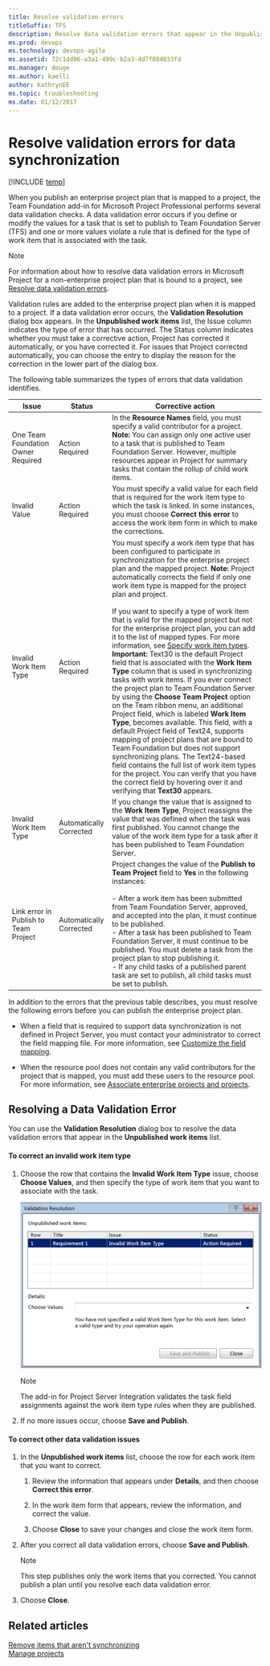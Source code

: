 ```yaml
---
title: Resolve validation errors 
titleSuffix: TFS 
description: Resolve data validation errors that appear in the Unpublished work items list with the integration of Team Foundation Server & Project Server  
ms.prod: devops
ms.technology: devops-agile
ms.assetid: 72c1dd06-a3a1-499c-b2a3-4d7f884033fd
ms.manager: douge
ms.author: kaelli
author: KathrynEE
ms.topic: troubleshooting
ms.date: 01/12/2017
---
```



# Resolve validation errors for data synchronization 

[!INCLUDE [temp](../_shared/tfs-ps-sync-header.md)]

When you publish an enterprise project plan that is mapped to a project, the Team Foundation add-in for Microsoft Project Professional performs several data validation checks. A data validation error occurs if you define or modify the values for a task that is set to publish to Team Foundation Server (TFS) and one or more values violate a rule that is defined for the type of work item that is associated with the task.  
  
> [!NOTE]
>  For information about how to resolve data validation errors in Microsoft Project for a non-enterprise project plan that is bound to a project, see [Resolve data validation errors](https://msdn.microsoft.com/library/ms181670.aspx).  
  
 Validation rules are added to the enterprise project plan when it is mapped to a project. If a data validation error occurs, the **Validation Resolution** dialog box appears. In the **Unpublished work items** list, the Issue column indicates the type of error that has occurred. The Status column indicates whether you must take a corrective action, Project has corrected it automatically, or you have corrected it. For issues that Project corrected automatically, you can choose the entry to display the reason for the correction in the lower part of the dialog box.  
  
 The following table summarizes the types of errors that data validation identifies.  
  
|Issue|Status|Corrective action|  
|-----------|------------|-----------------------|  
|One Team Foundation Owner Required|Action Required|In the **Resource Names** field, you must specify a valid contributor for a project. **Note:**  You can assign only one active user to a task that is published to Team Foundation Server. However, multiple resources appear in Project for summary tasks that contain the rollup of child work items.|  
|Invalid Value|Action Required|You must specify a valid value for each field that is required for the work item type to which the task is linked. In some instances, you must choose **Correct this error** to access the work item form in which to make the corrections.|  
|Invalid Work Item Type|Action Required|You must specify a work item type that has been configured to participate in synchronization for the enterprise project plan and the mapped project. **Note:**  Project automatically corrects the field if only one work item type is mapped for the project plan and project. <br /><br /> If you want to specify a type of work item that is valid for the mapped project but not for the enterprise project plan, you can add it to the list of mapped types. For more information, see [Specify work item types](specify-wits-to-synchronize.md). **Important:**  Text30 is the default Project field that is associated with the **Work Item Type** column that is used in synchronizing tasks with work items. If you ever connect the project plan to Team Foundation Server by using the **Choose Team Project** option on the Team ribbon menu, an additional Project field, which is labeled **Work Item Type**, becomes available. This field, with a default Project field of Text24, supports mapping of project plans that are bound to Team Foundation but does not support synchronizing plans. The Text24-based field contains the full list of work item types for the project. You can verify that you have the correct field by hovering over it and verifying that **Text30** appears.|  
|Invalid Work Item Type|Automatically Corrected|If you change the value that is assigned to the **Work Item Type**, Project reassigns the value that was defined when the task was first published. You cannot change the value of the work item type for a task after it has been published to Team Foundation Server.|  
|Link error in Publish to Team Project|Automatically Corrected|Project changes the value of the **Publish to Team Project** field to **Yes** in the following instances:<br /><br /> -   After a work item has been submitted from Team Foundation Server, approved, and accepted into the plan, it must continue to be published.<br />-   After a task has been published to Team Foundation Server, it must continue to be published. You must delete a task from the project plan to stop publishing it.<br />-   If any child tasks of a published parent task are set to publish, all child tasks must be set to publish.|  
  
 In addition to the errors that the previous table describes, you must resolve the following errors before you can publish the enterprise project plan.  
  
-   When a field that is required to support data synchronization is not defined in Project Server, you must contact your administrator to correct the field mapping file. For more information, see [Customize the field mapping](customize-field-mapping-tfs-project-server.md).  
  
-   When the resource pool does not contain any valid contributors for the project that is mapped, you must add these users to the resource pool. For more information, see [Associate enterprise projects and projects](manage-associations-enterprise-projects.md).  
  
##  <a name="ResolveDataValidationError"></a> Resolving a Data Validation Error  
 You can use the **Validation Resolution** dialog box to resolve the data validation errors that appear in the **Unpublished work items** list.  
  
#### To correct an invalid work item type  
  
1.  Choose the row that contains the **Invalid Work Item Type** issue, choose **Choose Values**, and then specify the type of work item that you want to associate with the task.  
  
     ![Choose a valid work item type](_img/ps-tfs_proj_validresolut.png "PS-TFS_Proj_ValidResolut")  
  
    > [!NOTE]
    >  The add-in for Project Server Integration validates the task field assignments against the work item type rules when they are published.  
  
2.  If no more issues occur, choose **Save and Publish**.  
  
#### To correct other data validation issues  
  
1.  In the **Unpublished work items** list, choose the row for each work item that you want to correct.  
  
    1.  Review the information that appears under **Details**, and then choose **Correct this error**.  
  
    2.  In the work item form that appears, review the information, and correct the value.  
  
    3.  Choose **Close** to save your changes and close the work item form.  
  
2.  After you correct all data validation errors, choose **Save and Publish**.  
  
    > [!NOTE]
    >  This step publishes only the work items that you corrected. You cannot publish a plan until you resolve each data validation error.  
  
3.  Choose **Close**.  
  
## Related articles  
 [Remove items that aren't synchronizing](remove-items-not-synching.md)   
 [Manage projects](manage-projects.md)